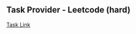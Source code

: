 ## Task Provider - Leetcode (hard)

[Task Link](https://leetcode.com/problems/trapping-rain-water/description/?envType=study-plan-v2&envId=top-interview-150)
